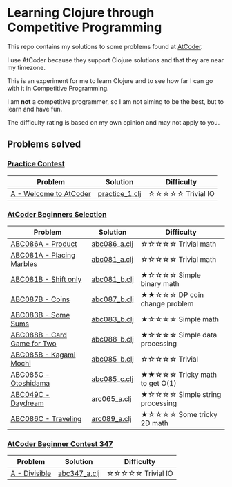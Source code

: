 # Learning Clojure through Competitive Programming

This repo contains my solutions to some problems found at [AtCoder](https://atcoder.jp/home).

I use AtCoder because they support Clojure solutions and that they are near my timezone.

This is an experiment for me to learn Clojure and to see how far I can go with it in Competitive Programming.

I am **not** a competitive programmer, so I am not aiming to be the best, but to learn and have fun.

The difficulty rating is based on my own opinion and may not apply to you.

## Problems solved

### [Practice Contest](https://atcoder.jp/contests/practice)

| Problem                                                                         | Solution                                                     | Difficulty       |
|---------------------------------------------------------------------------------|--------------------------------------------------------------|------------------|
| [A - Welcome to AtCoder](https://atcoder.jp/contests/practice/tasks/practice_1) | [practice_1.clj](src/contests/practice/tasks/practice_1.clj) | ☆☆☆☆☆ Trivial IO |

### [AtCoder Beginners Selection](https://atcoder.jp/contests/abs)

| Problem                                                                       | Solution                                            | Difficulty                     |
|-------------------------------------------------------------------------------|-----------------------------------------------------|--------------------------------|
| [ABC086A - Product](https://atcoder.jp/contests/abs/tasks/abc086_a)           | [abc086_a.clj](src/contests/abs/tasks/abc086_a.clj) | ☆☆☆☆☆ Trivial math             |
| [ABC081A - Placing Marbles](https://atcoder.jp/contests/abs/tasks/abc081_a)   | [abc081_a.clj](src/contests/abs/tasks/abc081_a.clj) | ☆☆☆☆☆ Trivial math             |
| [ABC081B - Shift only](https://atcoder.jp/contests/abs/tasks/abc081_b)        | [abc081_b.clj](src/contests/abs/tasks/abc081_b.clj) | ★☆☆☆☆ Simple binary math       |
| [ABC087B - Coins](https://atcoder.jp/contests/abs/tasks/abc087_b)             | [abc087_b.clj](src/contests/abs/tasks/abc087_b.clj) | ★★☆☆☆ DP coin change problem   |
| [ABC083B - Some Sums](https://atcoder.jp/contests/abs/tasks/abc083_b)         | [abc083_b.clj](src/contests/abs/tasks/abc083_b.clj) | ★☆☆☆☆ Simple math              |
| [ABC088B - Card Game for Two](https://atcoder.jp/contests/abs/tasks/abc088_b) | [abc088_b.clj](src/contests/abs/tasks/abc088_b.clj) | ★☆☆☆☆ Simple data processing   |
| [ABC085B - Kagami Mochi](https://atcoder.jp/contests/abs/tasks/abc085_b)      | [abc085_b.clj](src/contests/abs/tasks/abc085_b.clj) | ☆☆☆☆☆ Trivial                  |
| [ABC085C - Otoshidama](https://atcoder.jp/contests/abs/tasks/abc085_c)        | [abc085_c.clj](src/contests/abs/tasks/abc085_c.clj) | ★★☆☆☆ Tricky math to get O(1)  |
| [ABC049C - Daydream](https://atcoder.jp/contests/abs/tasks/arc065_a)          | [arc065_a.clj](src/contests/abs/tasks/arc065_a.clj) | ★☆☆☆☆ Simple string processing |
| [ABC086C - Traveling](https://atcoder.jp/contests/abs/tasks/arc089_a)         | [arc089_a.clj](src/contests/abs/tasks/arc089_a.clj) | ★☆☆☆☆ Some tricky 2D math      |

### [AtCoder Beginner Contest 347](https://atcoder.jp/contests/abc347)

| Problem                                                            | Solution                                               | Difficulty       |
|--------------------------------------------------------------------|--------------------------------------------------------|------------------|
| [A - Divisible](https://atcoder.jp/contests/abc347/tasks/abc347_a) | [abc347_a.clj](src/contests/abc347/tasks/abc347_a.clj) | ☆☆☆☆☆ Trivial IO |